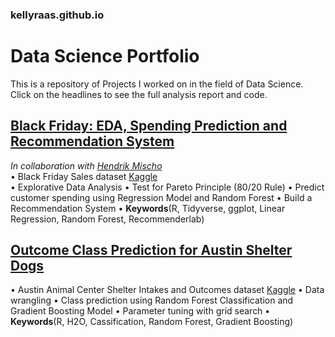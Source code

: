 ### kellyraas.github.io

# Data Science Portfolio

This is a repository of Projects I worked on in the field of Data Science. Click on the headlines to see the full analysis report and code.

## [Black Friday: EDA, Spending Prediction and Recommendation System](https://kellyraas.github.io/Projects/Black_Friday/Black_Friday.html)
*In collaboration with [Hendrik Mischo](https://github.com/hendrik-mischo)* </br>
  • Black Friday Sales dataset [Kaggle](https://www.kaggle.com/mehdidag/black-friday/home) </br>
  • Explorative Data Analysis
  • Test for Pareto Principle (80/20 Rule)
  • Predict customer spending using Regression Model and Random Forest
  • Build a Recommendation System 
  • **Keywords**(R, Tidyverse, ggplot, Linear Regression, Random Forest, Recommenderlab) 


## [Outcome Class Prediction for Austin Shelter Dogs](https://kellyraas.github.io/Projects/Austin_Animal_Shelter/Austin_Animal_Shelter.html)
  • Austin Animal Center Shelter Intakes and Outcomes dataset [Kaggle](https://www.kaggle.com/aaronschlegel/austin-animal-center-shelter-intakes-and-outcomes#aac_outcomes.csv)
  • Data wrangling
  • Class prediction using Random Forest Classification and Gradient Boosting Model
  • Parameter tuning with grid search
  • **Keywords**(R, H2O, Cassification, Random Forest, Gradient Boosting)
